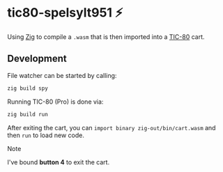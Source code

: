 # tic80-spelsylt951 :zap:

Using [Zig](https://ziglang.org/) to compile a `.wasm` that is
then imported into a [TIC-80](https://tic80.com/) cart.

## Development

File watcher can be started by calling:
```sh
zig build spy
```

Running TIC-80 (Pro) is done via:
```sh
zig build run
```

After exiting the cart, you can
`import binary zig-out/bin/cart.wasm`
and then `run` to load new code.

> [!Note]
> I've bound **button 4** to exit the cart.

